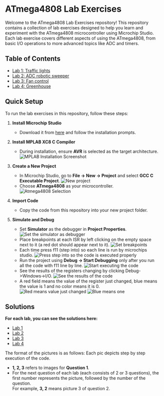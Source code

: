 # ATmega4808 Lab Exercises

Welcome to the ATmega4808 Lab Exercises repository! This repository contains a collection of lab exercises designed to help you learn and experiment with the ATmega4808 microcontroller using Microchip Studio. Each lab exercise covers different aspects of using the ATmega4808, from basic I/O operations to more advanced topics like ADC and timers.

## Table of Contents
  
- [Lab 1: Traffic lights](https://github.com/GrigorisTzortzakis/Atmega4808-lab-excersices/tree/main/Lab%201/Traffic%20lights)
- [Lab 2: ADC robotic sweeper](https://github.com/GrigorisTzortzakis/Atmega4808-lab-excersices/tree/main/Lab%202/Adc%20robotic%20sweeper)
- [Lab 3: Fan control](https://github.com/GrigorisTzortzakis/Atmega4808-lab-excersices/tree/main/Lab%203/Fan%20control)
- [Lab 4: Greenhouse](https://github.com/GrigorisTzortzakis/Atmega4808-lab-excersices/tree/main/Lab%204/Green%20house)

## Quick Setup

To run the lab exercises in this repository, follow these steps:

1. **Install Microchip Studio**  
   - Download it from [here](https://www.microchip.com/mplab/microchip-studio) and follow the installation prompts.

2. **Install MPLAB XC8 C Compiler**  
   - During installation, ensure **AVR** is selected as the target architecture.
![MPLAB Installation Screenshot](https://github.com/GrigorisTzortzakis/Atmega4808-lab-excersices/blob/main/Pics%20for%20setup/Setup.png)

3. **Create a New Project**  
   - In Microchip Studio, go to **File → New → Project** and select **GCC C Executable Project**.
     ![New project](https://github.com/GrigorisTzortzakis/Atmega4808-lab-excersices/blob/main/Pics%20for%20setup/Setup_3.png)
   - Choose **ATmega4808** as your microcontroller.
     ![Atmega4808 Selection](https://github.com/GrigorisTzortzakis/Atmega4808-lab-excersices/blob/main/Pics%20for%20setup/Setup_3_2.png)

4. **Import Code**  
   - Copy the code from this repository into your new project folder.

5. **Simulate and Debug**  
   - Set **Simulator** as the debugger in **Project Properties**.
    ![Set the simulator as debugger](https://github.com/GrigorisTzortzakis/Atmega4808-lab-excersices/blob/main/Pics%20for%20setup/Simulator_debugger.png) 
   - Place breakpoints at each ISR by left clicking on the empty space next to it (a red dot should appear next to it).
     ![Set breakpoints](https://github.com/GrigorisTzortzakis/Atmega4808-lab-excersices/blob/main/Pics%20for%20setup/Breakpoints.png) 
   - Each time press f11 (step into) so each line is run by microchips studio.
     ![Press step into so the code is executed properly](https://github.com/GrigorisTzortzakis/Atmega4808-lab-excersices/blob/main/Pics%20for%20setup/Start_running_breakinto.png) 
   - Run the project using **Debug → Start Debugging** only after you run all the code with f11 line by line.
      ![Start executing the code](https://github.com/GrigorisTzortzakis/Atmega4808-lab-excersices/blob/main/Pics%20for%20setup/Runcode.png) 
   - See the results of the registers changing by clicking Debug->Windows->I/O.
      ![See the results of the code](https://github.com/GrigorisTzortzakis/Atmega4808-lab-excersices/blob/main/Pics%20for%20setup/IO.png) 
   - A red field means the value of the register just changed, blue means the value is 1 and no color means it is 0.
     ![Red means value just changed](https://github.com/GrigorisTzortzakis/Atmega4808-lab-excersices/blob/main/Pics%20for%20setup/Value_just_changed.png)
     ![Blue means one](https://github.com/GrigorisTzortzakis/Atmega4808-lab-excersices/blob/main/Pics%20for%20setup/Blue_is_one.png)
  
## Solutions

**For each lab, you can see the solutions here:**

- [Lab 1](https://github.com/GrigorisTzortzakis/Atmega4808-lab-excersices/tree/main/Lab%201/Traffic%20lights/Solutions)
- [Lab 2](https://github.com/GrigorisTzortzakis/Atmega4808-lab-excersices/tree/main/Lab%202/Adc%20robotic%20sweeper/Solutions)
- [Lab 3](https://github.com/GrigorisTzortzakis/Atmega4808-lab-excersices/tree/main/Lab%203/Fan%20control/Solutions)
- [Lab 4](https://github.com/GrigorisTzortzakis/Atmega4808-lab-excersices/tree/main/Lab%204/Green%20house/Solutions)

The format of the pictures is as follows:
Each pic depicts  step by step execution of the code.
- **1, 2, 3** refers to images for **Question 1**.
- For the next question of each lab (each consists of 2 or 3 questions), the first number represents the picture, followed by the number of the question.  
  For example, **3, 2** means picture 3 of question 2.

